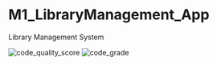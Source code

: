 # M1_LibraryManagement_App
Library Management System

![code_quality_score](https://api.codiga.io/project/31576/score/svg)
![code_grade](https://api.codiga.io/project/31575/status/svg)
















